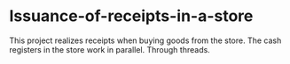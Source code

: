 # Issuance-of-receipts-in-a-store
This project realizes receipts when buying goods from the store. The cash registers in the store work in parallel. Through threads.
